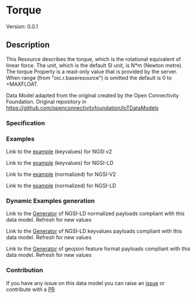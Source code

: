 # Torque
Version: 0.0.1

## Description 

This Resource describes the torque, which is the rotational equivalent of linear force. The unit, which is the default SI unit, is N*m (Newton metre). The torque Property is a read-only value that is provided by the server. When range (from "oic.r.baseresource") is omitted the default is 0 to +MAXFLOAT.

Data Model adapted from the original created by the Open Connectivity Foundation. Original repository in https://github.com/openconnectivityfoundation/IoTDataModels
### Specification
### Examples

Link to the [example](https://smart-data-models.github.io/dataModel.OCF/Torque/examples/example.json) (keyvalues) for NGSI v2

Link to the [example](https://smart-data-models.github.io/dataModel.OCF/Torque/examples/example.jsonld) (keyvalues) for NGSI-LD

Link to the [example](https://smart-data-models.github.io/dataModel.OCF/Torque/examples/example-normalized.json) (normalized) for NGSI-V2

Link to the [example](https://smart-data-models.github.io/dataModel.OCF/Torque/examples/example-normalized.jsonld) (normalized) for NGSI-LD
### Dynamic Examples generation

Link to the [Generator](https://smartdatamodels.org/extra/ngsi-ld_generator.php?schemaUrl=https://raw.githubusercontent.com/smart-data-models/dataModel.OCF/master/Torque/schema.json&email=info@smartdatamodels.org) of NGSI-LD normalized payloads compliant with this data model. Refresh for new values

Link to the [Generator](https://smartdatamodels.org/extra/ngsi-ld_generator_keyvalues.php?schemaUrl=https://raw.githubusercontent.com/smart-data-models/dataModel.OCF/master/Torque/schema.json&email=info@smartdatamodels.org) of NGSI-LD keyvalues payloads compliant with this data model. Refresh for new values

Link to the [Generator](https://smartdatamodels.org/extra/geojson_features_generator.php?schemaUrl=https://raw.githubusercontent.com/smart-data-models/dataModel.OCF/master/Torque/schema.json&email=info@smartdatamodels.org) of geojson feature format payloads compliant with this data model. Refresh for new values
### Contribution

 If you have any issue on this data model you can raise an [issue](https://github.com/smart-data-models/dataModel.OCF/issues)  or contribute with a [PR](https://github.com/smart-data-models/dataModel.OCF/pulls)